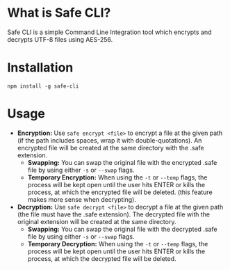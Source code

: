 # What is Safe CLI?

Safe CLI is a simple Command Line Integration tool which encrypts and decrypts UTF-8 files using AES-256.

# Installation

`npm install -g safe-cli`

# Usage

- **Encryption:** Use `safe encrypt <file>` to encrypt a file at the given path (if the path includes spaces, wrap it with double-quotations). An encrypted file will be created at the same directory with the .safe extension.
  - **Swapping:** You can swap the original file with the encrypted .safe file by using either `-s` or `--swap` flags.
  - **Temporary Encryption:** When using the `-t` or `--temp` flags, the process will be kept open until the user hits <key>ENTER</key> or kills the process, at which the encrypted file will be deleted. (this feature makes more sense when decrypting).
- **Decryption:** Use `safe decrypt <file>` to decrypt a file at the given path (the file must have the .safe extension). The decrypted file with the original extension will be created at the same directory.
  - **Swapping:** You can swap the original file with the decrypted .safe file by using either `-s` or `--swap` flags.
  - **Temporary Decryption:** When using the `-t` or `--temp` flags, the process will be kept open until the user hits <key>ENTER</key> or kills the process, at which the decrypted file will be deleted.
